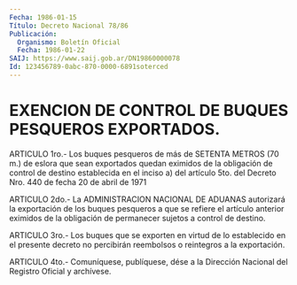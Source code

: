 ```yaml
---
Fecha: 1986-01-15
Título: Decreto Nacional 78/86
Publicación:
  Organismo: Boletín Oficial
  Fecha: 1986-01-22
SAIJ: https://www.saij.gob.ar/DN19860000078
Id: 123456789-0abc-870-0000-6891soterced
---
```

# EXENCION DE CONTROL DE BUQUES PESQUEROS EXPORTADOS.

<a id="1"></a>
ARTICULO  1ro.-  Los buques pesqueros de más de SETENTA METROS (70  m.)  de  eslora que sean  exportados  quedan  eximidos  de  la obligación de control  de  destino  establecida en el inciso a) del artículo 5to. del Decreto Nro. 440 de  fecha  20  de  abril de 1971

<a id="2"></a>
ARTICULO 2do.- La ADMINISTRACION NACIONAL DE ADUANAS autorizará la exportación  de  los  buques  pesqueros  a  que  se  refiere  el artículo  anterior  eximidos de la obligación de permanecer sujetos a control de destino.

<a id="3"></a>
ARTICULO  3ro.-  Los  buques  que  se exporten en virtud de lo establecido  en  el  presente  decreto no percibirán  reembolsos  o reintegros a la exportación.

<a id="4"></a>
ARTICULO  4to.-  Comuníquese,  publíquese, dése a la Dirección Nacional del Registro Oficial y archívese.